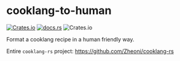 # cooklang-to-human

[![Crates.io](https://img.shields.io/crates/v/cooklang-to-human)](https://crates.io/crates/cooklang-to-human)
[![docs.rs](https://img.shields.io/docsrs/cooklang-to-human)](https://docs.rs/cooklang-to-human/)
![Crates.io](https://img.shields.io/crates/l/cooklang-to-human)

Format a cooklang recipe in a human friendly way.

Entire `cooklang-rs` project: https://github.com/Zheoni/cooklang-rs